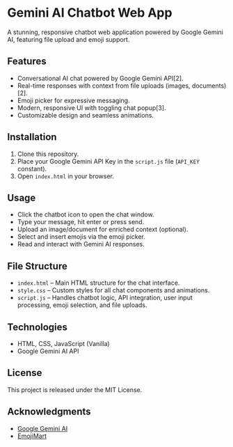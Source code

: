 # Gemini AI Chatbot Web App

A stunning, responsive chatbot web application powered by Google Gemini AI, featuring file upload and emoji support.

## Features

- Conversational AI chat powered by Google Gemini API[2].
- Real-time responses with context from file uploads (images, documents)[2].
- Emoji picker for expressive messaging.
- Modern, responsive UI with toggling chat popup[3].
- Customizable design and seamless animations.

## Installation

1. Clone this repository.
2. Place your Google Gemini API Key in the `script.js` file (`API_KEY` constant).
3. Open `index.html` in your browser.

## Usage

- Click the chatbot icon to open the chat window.
- Type your message, hit enter or press send.
- Upload an image/document for enriched context (optional).
- Select and insert emojis via the emoji picker.
- Read and interact with Gemini AI responses.

## File Structure

- `index.html` – Main HTML structure for the chat interface.
- `style.css` – Custom styles for all chat components and animations.
- `script.js` – Handles chatbot logic, API integration, user input processing, emoji selection, and file uploads.

## Technologies

- HTML, CSS, JavaScript (Vanilla)
- Google Gemini AI API

## License

This project is released under the MIT License.

## Acknowledgments

- [Google Gemini AI](https://ai.google.com/)
- [EmojiMart](https://missive.github.io/emoji-mart/)
